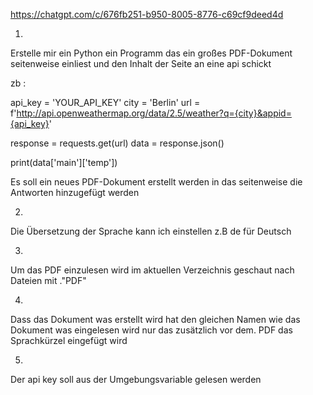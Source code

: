 https://chatgpt.com/c/676fb251-b950-8005-8776-c69cf9deed4d

1.
Erstelle mir ein Python ein Programm das ein großes PDF-Dokument seitenweise einliest und den Inhalt der Seite an eine api schickt

zb : 

api_key = 'YOUR_API_KEY'
city = 'Berlin'
url = f'http://api.openweathermap.org/data/2.5/weather?q={city}&appid={api_key}'

response = requests.get(url)
data = response.json()

print(data['main']['temp'])


Es soll ein neues PDF-Dokument erstellt werden in das seitenweise die Antworten hinzugefügt werden



2.
Die Übersetzung der Sprache kann ich einstellen z.B de für Deutsch

3.
Um das PDF einzulesen wird im aktuellen Verzeichnis geschaut nach Dateien mit ."PDF"

4.
Dass das Dokument was erstellt wird hat den gleichen Namen wie das Dokument was eingelesen wird nur das zusätzlich vor dem. PDF das Sprachkürzel eingefügt wird


5.  

Der api key soll aus der Umgebungsvariable gelesen werden



